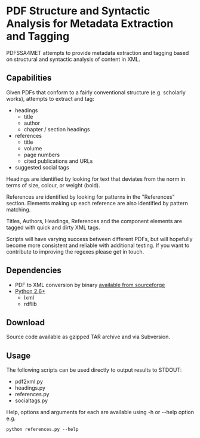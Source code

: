 # PDF Structure and Syntactic Analysis for Metadata Extraction and Tagging #

PDFSSA4MET attempts to provide metadata extraction and tagging based on
structural and syntactic analysis of content in XML.

## Capabilities ##
Given PDFs that conform to a fairly conventional structure (e.g. scholarly works), attempts to extract and tag:
  * headings
    * title
    * author
    * chapter / section headings
  * references
    * title
    * volume
    * page numbers
    * cited publications and URLs
  * suggested social tags

Headings are identified by looking for text that deviates from the norm in terms of size, colour, or weight (bold).

References are identified by looking for patterns in the "References" section. Elements making up each reference are also identified by pattern matching.

Titles, Authors, Headings, References and the component elements are tagged with quick and dirty XML tags.

Scripts will have varying success between different PDFs, but will hopefully become more consistent and reliable with additional testing. If you want to contribute to improving the regexes please get in touch.

## Dependencies ##
  * PDF to XML conversion by binary [available from sourceforge](http://sourceforge.net/projects/pdf2xml/)
  * [Python 2.6+](http://www.python.org)
    * lxml
    * rdflib

## Download ##
Source code available as gzipped TAR archive and via Subversion.

## Usage ##
The following scripts can be used directly to output results to STDOUT:
  * pdf2xml.py
  * headings.py
  * references.py
  * socialtags.py

Help, options and arguments for each are available using -h or --help option
e.g.
```
python references.py --help
```